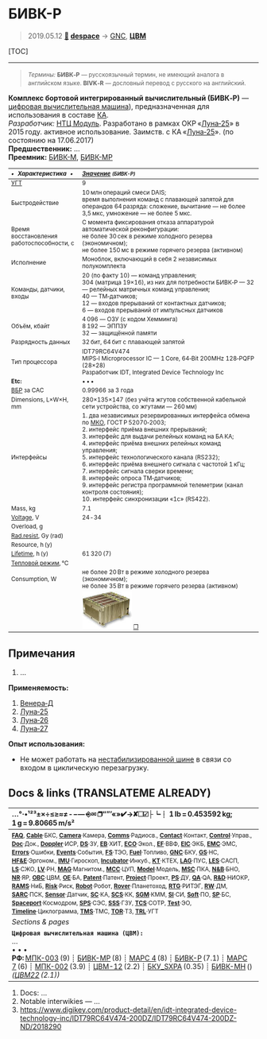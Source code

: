 # БИВК-Р
> 2019.05.12 **[🚀](../index/index.md) [despace](index.md)** → [GNC](gnc.md), **[ЦВМ](obc.md)**

[TOC]

---

> <small>*Термины:* **БИВК‑Р** — русскоязычный термин, не имеющий аналога в английском языке. **BIVK‑R** — дословный перевод с русского на английский.</small>

**Комплекс бортовой интегрированный вычислительный (БИВК‑Р)** — [цифровая вычислительная машина](obc.md)), предназначенная для использования в составе [КА](sc.md).  
*Разработчик:* [НТЦ Модуль](zz_ntc_module.md). Разработано в рамках ОКР «[Луна‑25](луна_25.md)» в 2015 году. активное использование. Заимств. с КА «[Луна‑25](луна_25.md)». (по состоянию на 17.06.2017)  
**Предшественник:** …  
**Преемник:** [БИВК-М](бивк_м.md), [БИВК-МР](bivk_mr.md)

<small>

|*•    Характеристика    •*|*[Значение](si.md) <small>(БИВК-Р)</small>*|
|:--|:--|
|[УГТ](trl.md)| 9  |
| Быстродействие  |10 млн операций смеси DAIS;<br> время выполнения команд с плавающей запятой для операндов 64 разряда: сложение, вычитание — не более 3,5 мкс, умножение — не более 5 мкс.  |
| Время восстановления<br> работоспособности, с  |С момента фиксирования отказа аппаратурой автоматической реконфигурации:<br> не более 30 сек в режиме холодного резерва (экономичном);<br>  не более 150 мс в режиме горячего резерва (активном)  |
|Исполнение| Моноблок, включающий в себя 2 независимых полукомплекта  |
| Команды,   датчики,   входы  |20 (по факту 10) — команд управления;<br> 304 (матрица 19×16), из них для потребности БИВК‑Р — 32 — релейных матричных команд управления;<br> 40 — ТМ‑датчиков;<br> 12 — входов прерываний от контактных датчиков;<br> 6 — входов прерываний от импульсных датчиков  |
| Объём, кбайт  |4 096 — ОЗУ (с кодом Хемминга)<br> 8 192 — ЭППЗУ<br> 32 — защищённой памяти  |
| Разрядность данных  |32 бит, 64 бит с плавающей запятой  |
| Тип процессора  |IDT79RC64V474<br> MIPS‑I Microprocessor IC — 1 Core, 64‑Bit 200MHz 128‑PQFP (28×28)<br> Разработчик IDT, Integrated Device Technology Inc  |
|**Etc:**|• • •|
|[ВБР](rams.md) за САС| 0.99966 за 3 года  |
|Dimensions, L×W×H, mm| 280×135×147 (без учёта жгутов собственной кабельной сети устройства, со жгутами — 260 мм)  |
|Интерфейсы| 1. два независимых резервированных интерфейса обмена по [МКО](mil_std_1553b.md), ГОСТ Р 52070‑2003;<br>  2. интерфейс приёма внешних прерываний;<br>  3. интерфейс для выдачи релейных команд на БА КА;<br>  4. интерфейс приёма внешних релейных команд управления;<br>  5. интерфейс технологического канала (RS232);<br>  6. интерфейс приёма внешнего сигнала с частотой 1 кГц;<br>  7. интерфейс сигнала сверки времени;<br>  8. интерфейс опроса ТМ‑датчиков;<br>  9. интерфейс регистра программной телеметрии (канал контроля состояния);<br>  10. интерфейс синхронизации «1с» (RS422).  |
|Mass, kg| 7.1  |
|[Voltage](voltage.md), V| 24 ‑ 34  |
|Overload, g|   |
|[Rad.resist](ion_rad.md), Gy (rad)|    |
|Resource, h (y)|   |
|[Lifetime](lifetime.md), h (y)| 61 320 (7) |
|[Тепловой режим](tcs.md), ℃|   |
|Consumption, W| не более 20 Вт в режиме холодного резерва (экономичном);<br> не более 35 Вт в режиме горячего резерва (активном)  |
|| ![](f/cpu/bivk_thumb.jpg) [❐](f/cpu/bivk.png) |

</small>



<p style="page-break-after:always"> </p>

## Примечания
   1. …

**Применяемость:**

   1. [Венера‑Д](венера‑д.md)
   1. [Луна‑25](луна_25.md)
   1. [Луна‑26](луна_26.md)
   1. [Луна‑27](луна_27.md)

**Опыт использования:**

   - Не может работать на [нестабилизированной шине](voltage.md) в связи со входом в циклическую перезагрузку.



<p style="page-break-after:always"> </p>

## Docs & links (TRANSLATEME ALREADY)
|…°·•¹²³±×÷≤≥≈≠ ‑ −— ⎆✉ ❐“”’«»✔→✘☐☑├┕┆ 1 lb = 0.453592 kg; 1 g = 9.80665 m/s²|
|:--|
|<small>**[FAQ](faq.md)**, **[Cable](cable.md)**·БКС, **[Camera](camera.md)**·Камера, **[Comms](comms.md)**·Радиосв., **[Contact](contact.md)**·Контакт, **[Control](control.md)**·Управ., **[Doc](doc.md)**·Док., **[Doppler](doppler.md)**·ИСР, **[DS](ds.md)**·ЗУ, **[EB](eb.md)**·ХИТ, **[ECO](ecology.md)**·Экол., **[EF](ef.md)**·ВВФ, **[ElC](elc.md)**·ЭКБ, **[EMC](emc.md)**·ЭМС, **[Errors](error.md)**·Ошибки, **[Events](event.md)**·События, **[FS](fs.md)**·ТЭО, **[Fuel](fuel.md)**·Топливо, **[GNC](gnc.md)**·БКУ, **[GS](scs.md)**·НС, **[HF&E](hfe.md)**·Эргоном., **[IMU](imu.md)**·Гироскоп, **[Incubator](incubator.md)**·Инкуб., **[KT](kt.md)**·КТЕХ, **[LAG](lag.md)**·ПУC, **[LES](les.md)**·САСП, **[LS](ls.md)**·СЖО, **[LV](lv.md)**·РН, **[MAG](mag.md)**·Магнитом., **[MCC](mcc.md)**·ЦУП, **[Model](model.md)**·Модель, **[MSC](sc.md)**·ПКА, **[N&B](nnb.md)**·БНО, **[NR](nr.md)**·ЯР, **[OBC](obc.md)**·ЦВМ, **[OE](oe.md)**·БА, **[Patent](патент.md)**·Патент, **[Project](project.md)**·Проект, **[PS](ps.md)**·ДУ, **[QA](quality.md)**·QA, **[R&D](rnd.md)**·НИОКР, **[RAMS](rams.md)**·НиБ, **[Risk](risk.md)**·Риск, **[Robot](robotics.md)**·Робот, **[Rover](rover.md)**·Планетоход, **[RTG](rtg.md)**·РИТЭГ, **[RW](rw.md)**·ДМ, **[SARC](sarc.md)**·ПСК, **[Sensor](sensor.md)**·Датчик, **[SC](sc.md)**·КА, **[SCS](scs.md)**·КК, **[SGM](sgm.md)**·КММ, **[SI](si.md)**·СИ, **[Soft](soft.md)**·ПО, **[SP](sp.md)**·БС, **[Spaceport](spaceport.md)**·Космодром, **[SPS](sps.md)**·СЭС, **[SSS](sss.md)**·ГЗУ, **[TCS](tcs.md)**·СОТР, **[Test](test.md)**·ЭО, **[Timeline](timeline.md)**·Циклограмма, **[TMS](tms.md)**·ТМС, **[TOR](tor.md)**·ТЗ, **[TRL](trl.md)**·УГТ</small>|
|*Sections & pages*|
|**`Цифровая вычислительная машина (ЦВМ):`**<br> … <br>• • •<br> **РФ:** [МПК-003](mpk_003.md) (9) ┊ [БИВК-МР](bivk_mr.md) (8) ┊ [МАРС 4](mars_4.md) (8) ┊ [БИВК-Р](bivk_r.md) (7.1) ┊ [МАРС 7](mars_7.md) (6) ┊ [МПК-002](mpk2.md) (3.9) ┊ [ЦВМ-12](cvm_12.md) (2.2) ┊ [БКУ_SXPA](bku_sxpa.md) (0.35) ┊ [БИВК-МН](бивк‑мн.md) () *([ЦВМ22](cvm22.md) (2.1))*|

   1. Docs: …
   1. Notable interwikies — …
   1. <https://www.digikey.com/product-detail/en/idt-integrated-device-technology-inc/IDT79RC64V474-200DZ/IDT79RC64V474-200DZ-ND/2018290>
